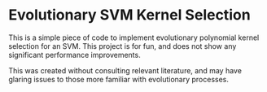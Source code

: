 # Evolutionary SVM Kernel Selection

This is a simple piece of code to implement evolutionary polynomial kernel selection for an SVM. This project is for fun, and does not show any significant performance improvements.

This was created without consulting relevant literature, and may have glaring issues to those more familiar with evolutionary processes.
